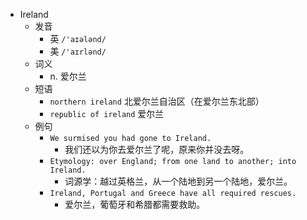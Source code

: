 - Ireland
  - 发音
    - 英 `/'aɪələnd/`
    - 美 `/'aɪrlənd/`
  - 词义
    - n. 爱尔兰
  - 短语
    - `northern ireland` 北爱尔兰自治区（在爱尔兰东北部） 
    - `republic of ireland` 爱尔兰 
  - 例句
    - `We surmised you had gone to Ireland.`
      - 我们还以为你去爱尔兰了呢，原来你并没去呀。
    - `Etymology: over England; from one land to another; into Ireland.`
      - 词源学：越过英格兰，从一个陆地到另一个陆地，爱尔兰。
    - `Ireland, Portugal and Greece have all required rescues.`
      - 爱尔兰，葡萄牙和希腊都需要救助。

